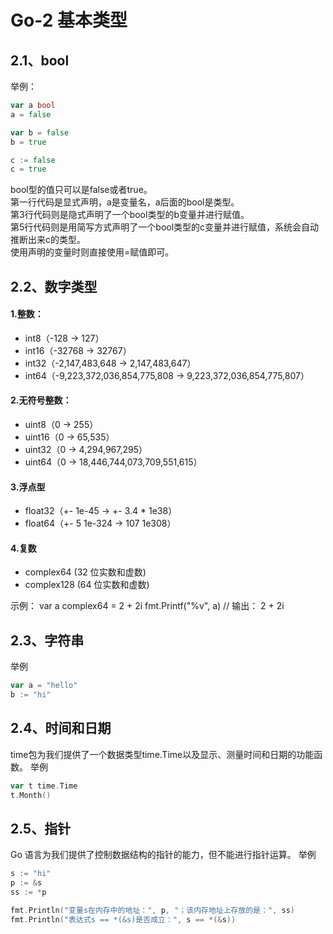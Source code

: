 # Go-2 基本类型

## 2.1、bool

举例：  
```go
var a bool
a = false

var b = false
b = true

c := false
c = true
```
bool型的值只可以是false或者true。  
第一行代码是显式声明，a是变量名，a后面的bool是类型。  
第3行代码则是隐式声明了一个bool类型的b变量并进行赋值。  
第5行代码则是用简写方式声明了一个bool类型的c变量并进行赋值，系统会自动推断出来c的类型。  
使用声明的变量时则直接使用=赋值即可。

## 2.2、数字类型
#### 1.整数：
* int8（-128 -> 127）
* int16（-32768 -> 32767）
* int32（-2,147,483,648 -> 2,147,483,647）
* int64（-9,223,372,036,854,775,808 -> 9,223,372,036,854,775,807）
#### 2.无符号整数：
* uint8（0 -> 255）
* uint16（0 -> 65,535）
* uint32（0 -> 4,294,967,295）
* uint64（0 -> 18,446,744,073,709,551,615）
#### 3.浮点型
* float32（+- 1e-45 -> +- 3.4 * 1e38）
* float64（+- 5 1e-324 -> 107 1e308）
#### 4.复数
* complex64 (32 位实数和虚数)
* complex128 (64 位实数和虚数)  

示例：
var a complex64 = 2 + 2i
fmt.Printf("%v", a)
// 输出： 2 + 2i


## 2.3、字符串
举例  
```go
var a = "hello"
b := "hi"
```

## 2.4、时间和日期
time包为我们提供了一个数据类型time.Time以及显示、测量时间和日期的功能函数。
举例  
```go
var t time.Time
t.Month()
```

## 2.5、指针
Go 语言为我们提供了控制数据结构的指针的能力，但不能进行指针运算。
举例  
```go
s := "hi"
p := &s
ss := *p

fmt.Println("变量s在内存中的地址：", p, "；该内存地址上存放的是：", ss)
fmt.Println("表达式s == *(&s)是否成立：", s == *(&s))
```

